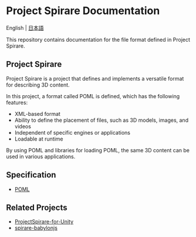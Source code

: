 # Project Spirare Documentation

English | [日本語](./README-ja.md)

This repository contains documentation for the file format defined in Project Spirare.

## Project Spirare

Project Spirare is a project that defines and implements a versatile format for describing 3D content.

In this project, a format called POML is defined, which has the following features:

- XML-based format
- Ability to define the placement of files, such as 3D models, images, and videos
- Independent of specific engines or applications
- Loadable at runtime

By using POML and libraries for loading POML, the same 3D content can be used in various applications.

## Specification

- [POML](./specification/POML/POML.md)

## Related Projects

- [ProjectSpirare-for-Unity](https://github.com/HoloLabInc/ProjectSpirare-for-Unity)
- [spirare-babylonjs](https://github.com/HoloLabInc/spirare-babylonjs)
